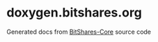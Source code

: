 # doxygen.bitshares.org
Generated docs from [BitShares-Core](https://github.com/bitshares/bitshares-core) source code
